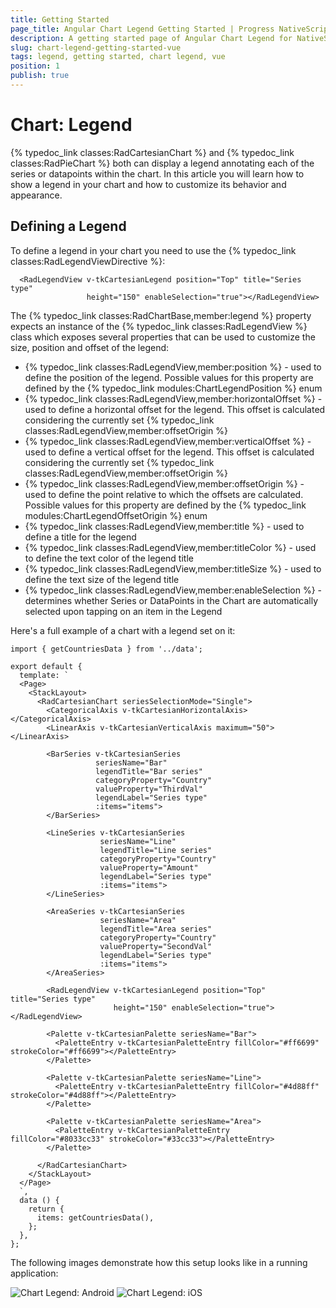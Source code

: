 ```yaml
---
title: Getting Started
page_title: Angular Chart Legend Getting Started | Progress NativeScript UI Documentation
description: A getting started page of Angular Chart Legend for NativeScript. This article explains how to utilize the Legend functionality of the Chart component for NativeScript Angular.
slug: chart-legend-getting-started-vue
tags: legend, getting started, chart legend, vue
position: 1
publish: true
---
```


# Chart: Legend
{% typedoc_link classes:RadCartesianChart %} and {% typedoc_link classes:RadPieChart %} both can display a legend annotating each of the series or datapoints within the chart. In this article you will learn how to show a legend in your chart and how to customize its behavior and appearance.

## Defining a Legend
To define a legend in your chart you need to use the {% typedoc_link classes:RadLegendViewDirective %}:

```
  <RadLegendView v-tkCartesianLegend position="Top" title="Series type"
                 height="150" enableSelection="true"></RadLegendView>
```

The {% typedoc_link classes:RadChartBase,member:legend %} property expects an instance of the {% typedoc_link classes:RadLegendView %} class which exposes several properties that can be used to customize the size, position and offset of the legend:

- {% typedoc_link classes:RadLegendView,member:position %} - used to define the position of the legend. Possible values for this property are defined by the {% typedoc_link modules:ChartLegendPosition %} enum
- {% typedoc_link classes:RadLegendView,member:horizontalOffset %} - used to define a horizontal offset for the legend. This offset is calculated considering the currently set {% typedoc_link classes:RadLegendView,member:offsetOrigin %}
- {% typedoc_link classes:RadLegendView,member:verticalOffset %} - used to define a vertical offset for the legend. This offset is calculated considering the currently set {% typedoc_link classes:RadLegendView,member:offsetOrigin %}
- {% typedoc_link classes:RadLegendView,member:offsetOrigin %} - used to define the point relative to which the offsets are calculated. Possible values for this property are defined by the {% typedoc_link modules:ChartLegendOffsetOrigin %} enum
- {% typedoc_link classes:RadLegendView,member:title %} - used to define a title for the legend
- {% typedoc_link classes:RadLegendView,member:titleColor %} - used to define the text color of the legend title
- {% typedoc_link classes:RadLegendView,member:titleSize %} - used to define the text size of the legend title
- {% typedoc_link classes:RadLegendView,member:enableSelection %} - determines whether Series or DataPoints in the Chart are automatically selected upon tapping on an item in the Legend

Here's a full example of a chart with a legend set on it:

```
import { getCountriesData } from '../data';

export default {
  template: `
  <Page>
    <StackLayout>
      <RadCartesianChart seriesSelectionMode="Single">
        <CategoricalAxis v-tkCartesianHorizontalAxis></CategoricalAxis>
        <LinearAxis v-tkCartesianVerticalAxis maximum="50"></LinearAxis>

        <BarSeries v-tkCartesianSeries
                   seriesName="Bar"
                   legendTitle="Bar series"
                   categoryProperty="Country"
                   valueProperty="ThirdVal"
                   legendLabel="Series type"
                   :items="items">
        </BarSeries>

        <LineSeries v-tkCartesianSeries
                    seriesName="Line"
                    legendTitle="Line series"
                    categoryProperty="Country"
                    valueProperty="Amount"
                    legendLabel="Series type"
                    :items="items">
        </LineSeries>

        <AreaSeries v-tkCartesianSeries
                    seriesName="Area"
                    legendTitle="Area series"
                    categoryProperty="Country"
                    valueProperty="SecondVal"
                    legendLabel="Series type"
                    :items="items">
        </AreaSeries>

        <RadLegendView v-tkCartesianLegend position="Top" title="Series type"
                       height="150" enableSelection="true"></RadLegendView>

        <Palette v-tkCartesianPalette seriesName="Bar">
          <PaletteEntry v-tkCartesianPaletteEntry fillColor="#ff6699" strokeColor="#ff6699"></PaletteEntry>
        </Palette>

        <Palette v-tkCartesianPalette seriesName="Line">
          <PaletteEntry v-tkCartesianPaletteEntry fillColor="#4d88ff" strokeColor="#4d88ff"></PaletteEntry>
        </Palette>

        <Palette v-tkCartesianPalette seriesName="Area">
          <PaletteEntry v-tkCartesianPaletteEntry fillColor="#8033cc33" strokeColor="#33cc33"></PaletteEntry>
        </Palette>

      </RadCartesianChart>
    </StackLayout>
  </Page>
  `,
  data () {
    return {
      items: getCountriesData(),
    };
  },
};
```

The following images demonstrate how this setup looks like in a running application:

![Chart Legend: Android](../../../../ui/img/ns_ui/chart-legend-android.png "Chart Legend: Android") ![Chart Legend: iOS](../../../../ui/img/ns_ui/chart-legend-ios.png "Chart Legend: iOS")
